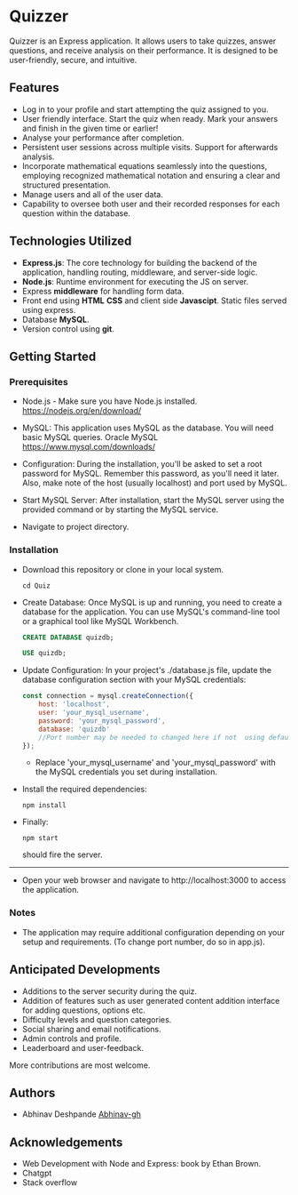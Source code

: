 
# Quizzer

Quizzer is an Express application. It allows users to take quizzes, answer questions, and receive analysis on their performance. It is designed to be user-friendly, secure, and intuitive.


## Features

- Log in to your profile and start attempting the quiz assigned to you.
- User friendly interface. Start the quiz when ready. Mark your answers and finish in the given time or earlier!
- Analyse your performance after completion.
- Persistent user sessions across multiple visits. Support for afterwards analysis.
- Incorporate mathematical equations seamlessly into the questions, employing recognized mathematical notation and ensuring a clear and structured presentation.
- Manage users and all of the user data.
- Capability to oversee both user and their recorded responses for each question within the database.





## Technologies Utilized
- **Express.js**: The core technology for building the backend of the application, handling routing, middleware, and server-side logic.
- **Node.js**: Runtime environment for executing the JS on server.
- Express **middleware** for handling form data.
- Front end using **HTML** **CSS** and client side **Javascipt**. Static files served using express.
- Database **MySQL**.
- Version control using **git**.


## Getting Started

### Prerequisites
- Node.js - Make sure you have Node.js installed. https://nodejs.org/en/download/
- MySQL: This application uses MySQL as the database. You will need basic MySQL queries. Oracle MySQL https://www.mysql.com/downloads/
 - Configuration: During the installation, you'll be asked to set a root password for MySQL. Remember this password, as you'll need it later. Also, make note of the host (usually localhost) and port used by MySQL.

- Start MySQL Server: After installation, start the MySQL server using the provided command or by starting the MySQL service.
- Navigate to project directory.

### Installation
- Download this repository or clone in your local system.


    ```
    cd Quiz
    ```
- Create Database: Once MySQL is up and running, you need to create a database for the application. You can use MySQL's command-line tool or a graphical tool like MySQL Workbench.
    ```sql
    CREATE DATABASE quizdb;
    ```
    ```sql
    USE quizdb;
    ```
- Update Configuration: In your project's ./database.js file, update the database configuration section with your MySQL credentials:
    ```javascript
    const connection = mysql.createConnection({
        host: 'localhost',
        user: 'your_mysql_username',
        password: 'your_mysql_password',
        database: 'quizdb'
        //Port number may be needed to changed here if not  using default MySQL port
    });
    ```
    - Replace 'your_mysql_username' and 'your_mysql_password' with the MySQL credentials you set during installation.
- Install the required dependencies:
    ```
    npm install
    ```
- Finally:
    ```
    npm start
    ```
    should fire the server.
---
- Open your web browser and navigate to http://localhost:3000 to access the application. 

### Notes
- The application may require additional configuration depending on your setup and requirements. (To change port number, do so in app.js). 
 
## Anticipated Developments
- Additions to the server security during the quiz.
- Addition of features such as user generated content addition interface for adding questions, options etc.
- Difficulty levels and question categories.
- Social sharing and email notifications.
- Admin controls and profile. 
- Leaderboard and user-feedback.

More contributions are most welcome.




## Authors
- Abhinav Deshpande
    [Abhinav-gh](https://github.com/Abhinav-gh/)

## Acknowledgements

- Web Development with Node and Express: book by Ethan Brown.
- Chatgpt
- Stack overflow

